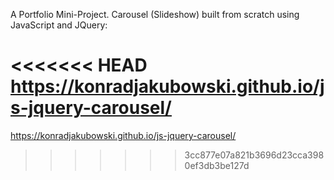 A Portfolio Mini-Project. Carousel (Slideshow) built from scratch using JavaScript and JQuery:

<<<<<<< HEAD
https://konradjakubowski.github.io/js-jquery-carousel/
=======
https://konradjakubowski.github.io/js-jquery-carousel/
>>>>>>> 3cc877e07a821b3696d23cca3980ef3db3be127d

